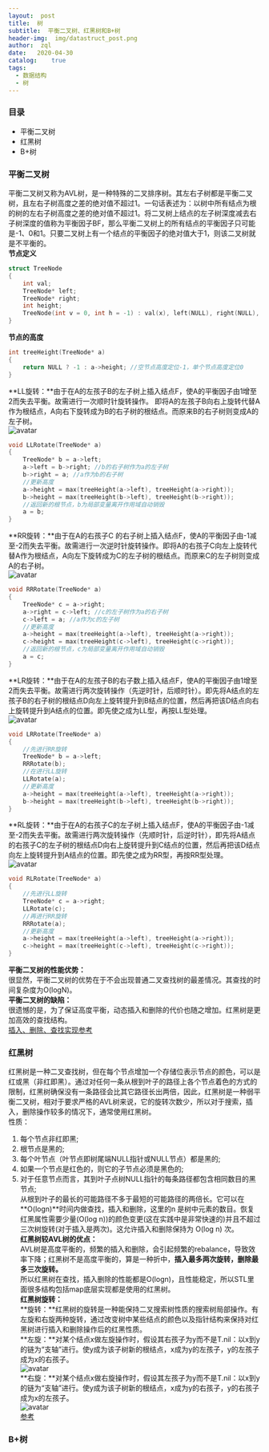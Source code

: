 ```yaml
---
layout:  post
title:  树
subtitle:  平衡二叉树、红黑树和B+树
header-img:	 img/datastruct_post.png
author:	 zql
date:	2020-04-30
catalog:	true
tags:	
  - 数据结构
  - 树
---  
```

### 目录  
 - 平衡二叉树
 - 红黑树  
 - B+树  

### 平衡二叉树  
平衡二叉树又称为AVL树，是一种特殊的二叉排序树。其左右子树都是平衡二叉树，且左右子树高度之差的绝对值不超过1。一句话表述为：以树中所有结点为根的树的左右子树高度之差的绝对值不超过1。将二叉树上结点的左子树深度减去右子树深度的值称为平衡因子BF，那么平衡二叉树上的所有结点的平衡因子只可能是-1、0和1。只要二叉树上有一个结点的平衡因子的绝对值大于1，则该二叉树就是不平衡的。  
**节点定义**  
```c++
struct TreeNode
{
    int val;
    TreeNode* left;
    TreeNode* right;
    int height;
    TreeNode(int v = 0, int h = -1) : val(x), left(NULL), right(NULL), height(h);
}
```
**节点的高度**  
```c++
int treeHeight(TreeNode* a)
{
    return NULL ? -1 : a->height; //空节点高度定位-1，单个节点高度定位0
}
```
**LL旋转：**由于在A的左孩子B的左子树上插入结点F，使A的平衡因子由1增至2而失去平衡。故需进行一次顺时针旋转操作。 即将A的左孩子B向右上旋转代替A作为根结点，A向右下旋转成为B的右子树的根结点。而原来B的右子树则变成A的左子树。  
![avatar](img/AVL_LL_post.png)    
```c++
void LLRotate(TreeNode* a)
{
    TreeNode* b = a->left;
    a->left = b->right; //b的右子树作为a的左子树
    b->right = a; //a作为b的右子树
    //更新高度
    a->height = max(treeHeight(a->left), treeHeight(a->right));
    b->height = max(treeHeight(b->left), treeHeight(b->right));
    //返回新的根节点，b为局部变量离开作用域自动销毁
    a = b;
}
```
**RR旋转：**由于在A的右孩子C 的右子树上插入结点F，使A的平衡因子由-1减至-2而失去平衡。故需进行一次逆时针旋转操作。即将A的右孩子C向左上旋转代替A作为根结点，A向左下旋转成为C的左子树的根结点。而原来C的左子树则变成A的右子树。  
![avatar](img/AVL_RR_post.png)  
```c++
void RRRotate(TreeNode* a)
{
    TreeNode* c = a->right;
    a->right = c->left; //c的左子树作为a的右子树
    c->left = a; //a作为c的左子树
    //更新高度
    a->height = max(treeHeight(a->left), treeHeight(a->right));
    c->height = max(treeHeight(c->left), treeHeight(c->right));
    //返回新的根节点，c为局部变量离开作用域自动销毁
    a = c;
}
```
**LR旋转：**由于在A的左孩子B的右子数上插入结点F，使A的平衡因子由1增至2而失去平衡。故需进行两次旋转操作（先逆时针，后顺时针）。即先将A结点的左孩子B的右子树的根结点D向左上旋转提升到B结点的位置，然后再把该D结点向右上旋转提升到A结点的位置。即先使之成为LL型，再按LL型处理。  
![avatar](img/AVL_LR_post.png)  
```c++
void LRRotate(TreeNode* a)
{
    //先进行RR旋转
    TreeNode* b = a->left;
    RRRotate(b);
    //在进行LL旋转
    LLRotate(a);
    //更新高度
    a->height = max(treeHeight(a->left), treeHeight(a->right));
    b->height = max(treeHeight(b->left), treeHeight(b->right));
}
```
**RL旋转：**由于在A的右孩子C的左子树上插入结点F，使A的平衡因子由-1减至-2而失去平衡。故需进行两次旋转操作（先顺时针，后逆时针），即先将A结点的右孩子C的左子树的根结点D向右上旋转提升到C结点的位置，然后再把该D结点向左上旋转提升到A结点的位置。即先使之成为RR型，再按RR型处理。  
![avatar](img/AVL_RL_post.png)  
```c++
void RLRotate(TreeNode* a)
{
    //先进行LL旋转
    TreeNode* c = a->right;
    LLRotate(c);
   	//再进行RR旋转
    RRRotate(a);
    //更新高度
    a->height = max(treeHeight(a->left), treeHeight(a->right));
    c->height = max(treeHeight(c->left), treeHeight(c->right));
}
```
**平衡二叉树的性能优势：**  
很显然，平衡二叉树的优势在于不会出现普通二叉查找树的最差情况。其查找的时间复杂度为O(logN)。  
**平衡二叉树的缺陷：**  
很遗憾的是，为了保证高度平衡，动态插入和删除的代价也随之增加。红黑树是更加高效的查找结构。  
[插入、删除、查找实现参考](https://blog.csdn.net/lpp0900320123/article/details/39367451?utm_source=app)  
### 红黑树  
红黑树是一种二叉查找树，但在每个节点增加一个存储位表示节点的颜色，可以是红或黑（非红即黑）。通过对任何一条从根到叶子的路径上各个节点着色的方式的限制，红黑树确保没有一条路径会比其它路径长出两倍，因此，红黑树是一种弱平衡二叉树，相对于要求严格的AVL树来说，它的旋转次数少，所以对于搜索，插入，删除操作较多的情况下，通常使用红黑树。  
性质：  
1. 每个节点非红即黑;  
2. 根节点是黑的;  
3. 每个叶节点（叶节点即树尾端NULL指针或NULL节点）都是黑的;  
4. 如果一个节点是红色的，则它的子节点必须是黑色的;  
5. 对于任意节点而言，其到叶子点树NULL指针的每条路径都包含相同数目的黑节点;  
从根到叶子的最长的可能路径不多于最短的可能路径的两倍长。它可以在**O(logn)**时间内做查找，插入和删除，这里的n 是树中元素的数目。恢复红黑属性需要少量(O(log n))的颜色变更(这在实践中是非常快速的)并且不超过三次树旋转(对于插入是两次)。这允许插入和删除保持为 O(log n) 次。  
**红黑树较AVL树的优点：**  
AVL树是高度平衡的，频繁的插入和删除，会引起频繁的rebalance，导致效率下降；红黑树不是高度平衡的，算是一种折中，**插入最多两次旋转，删除最多三次旋转。**    
所以红黑树在查找，插入删除的性能都是O(logn)，且性能稳定，所以STL里面很多结构包括map底层实现都是使用的红黑树。  
**红黑树旋转：**  
**旋转：**红黑树的旋转是一种能保持二叉搜索树性质的搜索树局部操作。有左旋和右旋两种旋转，通过改变树中某些结点的颜色以及指针结构来保持对红黑树进行插入和删除操作后的红黑性质。  
**左旋：**对某个结点x做左旋操作时，假设其右孩子为y而不是T.nil：以x到y的链为“支轴”进行。使y成为该子树新的根结点，x成为y的左孩子，y的左孩子成为x的右孩子。  
![avatar](img/rbtree_lr_post.png)  
**右旋：**对某个结点x做右旋操作时，假设其左孩子为y而不是T.nil：以x到y的链为“支轴”进行。使y成为该子树新的根结点，x成为y的右孩子，y的右孩子成为x的左孩子。  
![avatar](img/rbtree_rr_post.png)  
[参考](https://blog.csdn.net/tanrui519521/article/details/80980135)  
### B+树
